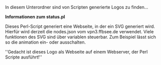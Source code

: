 In diesem Unterordner sind von Scripten generierte Logos zu finden...


**Informationen zum status.pl**

Dieses Perl-Script generiert eine Webseite, in der ein SVG generiert wird.
Hierfür wird derzeit die nodes.json vom vpn3.ffbsee.de verwendet. Viele funktionen des SVG sind über variablen steuerbar. Zum Beispiel lässt sich so die animation ein- oder ausschalten.

''Gedacht ist dieses Logo als Webseite auf einem Webserver, der Perl Scripte ausführt!''
